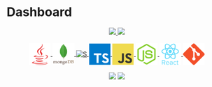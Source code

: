 # Dashboard

<div align="center">
  <div>
    <a href="https://github.com/luizinhoh2o1">
    <img height="150em" src="https://github-readme-stats.vercel.app/api?username=luizinhoh2o1&show_icons=true&theme=chartreuse-dark&include_all_commits=true&count_private=true"/>
    <img height="150em" src="https://github-readme-stats.vercel.app/api/top-langs/?username=luizinhoh2o1&layout=compact&langs_count=7&theme=chartreuse-dark"/>
  </div>

  <div style="display: inline_block"><br>
    <img align="center" alt="J" height="50" width="50" src="https://raw.githubusercontent.com/devicons/devicon/master/icons/java/java-plain.svg">
    <img align="center" alt="NS" height="50" width="50" src="https://github.com/devicons/devicon/blob/master/icons/mongodb/mongodb-original-wordmark.svg">
    <img align="center" alt="S" height="50" width="50" src="https://static.spigotmc.org/img/spigot-og.png">
    <img align="center" alt="TS" height="50" width="50" src="https://github.com/devicons/devicon/blob/master/icons/typescript/typescript-original.svg">
    <img align="center" alt="JS" height="50" width="50" src="https://github.com/devicons/devicon/blob/master/icons/javascript/javascript-original.svg">
    <img align="center" alt="NJS" height="50" width="50" src="https://github.com/devicons/devicon/blob/master/icons/nodejs/nodejs-original.svg">
    <img align="center" alt="React" height="50" width="50" src="https://github.com/devicons/devicon/blob/master/icons/react/react-original-wordmark.svg">
    <img align="center" alt="Git" height="50" width="50" src="https://github.com/devicons/devicon/blob/master/icons/git/git-original.svg">

  </div>
  <br>
  <div>  
    <a href="https://www.linkedin.com/in/alessandro123-mota/" target="_blank"><img src="https://img.shields.io/badge/-LinkedIn-%230077B5?style=for-the-badge&logo=linkedin&logoColor=white" target="_blank"></a> 
    <a href = "mailto:alessandroluizfacul@gmail.com"><img src="https://img.shields.io/badge/-Gmail-%23333?style=for-the-badge&logo=gmail&logoColor=white" target="_blank"></a>
  </div>
 </div>

